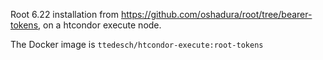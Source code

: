 Root 6.22 installation from https://github.com/oshadura/root/tree/bearer-tokens, on a htcondor execute node. 

The Docker image is ```ttedesch/htcondor-execute:root-tokens```
